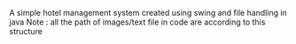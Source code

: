 A simple hotel management system created using swing and file handling in java 
Note : all the path of images/text file in code are according to this structure
